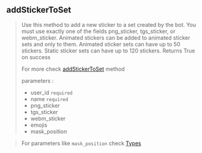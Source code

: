 ## addStickerToSet

> Use this method to add a new sticker to a set created by the bot. You must use exactly one of the fields png_sticker, tgs_sticker, or webm_sticker. Animated stickers can be added to animated sticker sets and only to them. Animated sticker sets can have up to 50 stickers. Static sticker sets can have up to 120 stickers. Returns True on success
>
> For more check [addStickerToSet](https://core.telegram.org/bots/api#addstickertoset) method
>
> parameters :
>
> - user_id `required`
> - name `required`
> - png_sticker
> - tgs_sticker
> - webm_sticker
> - emojis
> - mask_position

> For parameters like `mask_position` check [Types](https://github.com/abdiu34567/telesn.js/tree/main/Docs/Types)
